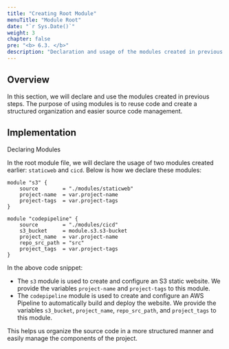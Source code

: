 ```yaml
---
title: "Creating Root Module"
menuTitle: "Module Root"
date: "`r Sys.Date()`" 
weight: 3
chapter: false
pre: "<b> 6.3. </b>"
description: "Declaration and usage of the modules created in previous steps."
---
```


## Overview

In this section, we will declare and use the modules created in previous steps. The purpose of using modules is to reuse code and create a structured organization and easier source code management.

## Implementation

Declaring Modules

In the root module file, we will declare the usage of two modules created earlier: `staticweb` and `cicd`. Below is how we declare these modules:

```hcl
module "s3" {
    source        = "./modules/staticweb"
    project-name  = var.project-name
    project-tags  = var.project-tags
}

module "codepipeline" {
    source        = "./modules/cicd"
    s3_bucket     = module.s3.s3-bucket
    project_name  = var.project-name
    repo_src_path = "src"
    project_tags  = var.project-tags
}
```

In the above code snippet:

- The `s3` module is used to create and configure an S3 static website. We provide the variables `project-name` and `project-tags` to this module.
- The `codepipeline` module is used to create and configure an AWS Pipeline to automatically build and deploy the website. We provide the variables `s3_bucket`, `project_name`, `repo_src_path`, and `project_tags` to this module.

This helps us organize the source code in a more structured manner and easily manage the components of the project.